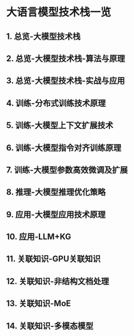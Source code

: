 # 大语言模型技术栈一览
## 1. 总览-大模型技术栈
## 2. 总览-大模型技术栈-算法与原理
## 3. 总览-大模型技术栈-实战与应用
## 4. 训练-分布式训练技术原理
## 5. 训练-大模型上下文扩展技术
## 6. 训练-大模型指令对齐训练原理
## 7. 训练-大模型参数高效微调及扩展
## 8. 推理-大模型推理优化策略
## 9. 应用-大模型应用技术原理
## 10. 应用-LLM+KG
## 11. 关联知识-GPU关联知识
## 12. 关联知识-非结构文档处理
## 13. 关联知识-MoE
## 14. 关联知识-多模态模型
